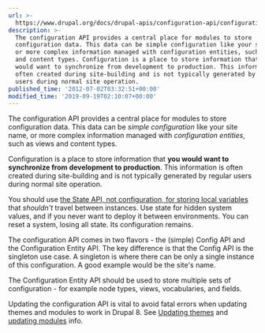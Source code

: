 ```yaml
---
url: >-
  https://www.drupal.org/docs/drupal-apis/configuration-api/configuration-api-overview
description: >-
  The configuration API provides a central place for modules to store
  configuration data. This data can be simple configuration like your site name,
  or more complex information managed with configuration entities, such as views
  and content types. Configuration is a place to store information that you
  would want to synchronize from development to production. This information is
  often created during site-building and is not typically generated by regular
  users during normal site operation.
published_time: '2012-07-02T03:32:51+00:00'
modified_time: '2019-09-19T02:10:07+00:00'
---
```

The configuration API provides a central place for modules to store configuration data. This data can be _simple configuration_ like your site name, or more complex information managed with _configuration entities_, such as views and content types.

Configuration is a place to store information that **you would want to synchronize from development to production**. This information is often created during site-building and is not typically generated by regular users during normal site operation.

You should use [the State API, not configuration, for storing local variables](https://www.drupal.org/developing/api/8/state) that _shouldn't_ travel between instances. Use state for hidden system values, and if you never want to deploy it between environments. You can reset a system, losing all state. Its configuration remains.

The configuration API comes in two flavors - the (simple) Config API and the Configuration Entity API. The key difference is that the Config API is the singleton use case. A singleton is where there can be only a single instance of this configuration. A good example would be the site's name.

The Configuration Entity API should be used to store multiple sets of configuration - for example node types, views, vocabularies, and fields.

Updating the configuration API is vital to avoid fatal errors when updating themes and modules to work in Drupal 8\. See [Updating themes](https://www.drupal.org/node/2023177) and [updating modules](https://www.drupal.org/update/modules/7/8) info.